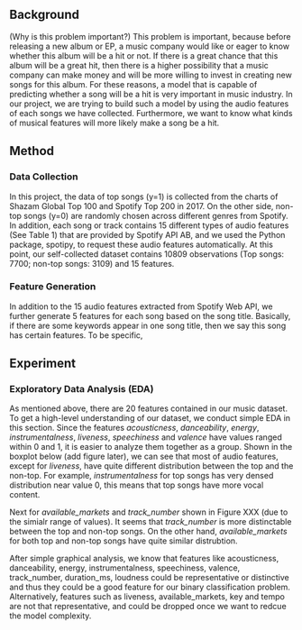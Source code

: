 ## Background

(Why is this problem important?) This problem is important, because before releasing a new album or EP, a music company would like or eager to know whether this album will be a hit or not. If there is a great chance that this album will be a great hit, then there is a higher possibility that a music company can make money and will be more willing to invest in creating new songs for this album. For these reasons, a model that is capable of predicting whether a song will be a hit is very important in music industry. In our project, we are trying to build such a model by using the audio features of each songs we have collected. Furthermore, we want to know what kinds of musical features will more likely make a song be a hit.

## Method

### Data Collection
In this project, the data of top songs (y=1) is collected from the charts of Shazam Global Top 100 and Spotify Top 200 in 2017. On the other side, non-top songs (y=0) are randomly chosen across different genres from Spotify. In addition, each song or track contains 15 different types of audio features (See Table 1) that are provided by Spotify API AB, and we used the Python package, spotipy, to request these audio features automatically. At this point, our self-collected dataset contains 10809 observations (Top songs: 7700; non-top songs: 3109) and 15 features.

### Feature Generation
In addition to the 15 audio features extracted from Spotify Web API, we further generate 5 features for each song based on the song title. Basically, if there are some keywords appear in one song title, then we say this song has certain features. To be specific, 

## Experiment

### Exploratory Data Analysis (EDA)
As mentioned above, there are 20 features contained in our music dataset. To get a high-level understanding of our dataset, we conduct simple EDA in this section. Since the features *acousticness*, *danceability*, *energy*, *instrumentalness*, *liveness*, *speechiness* and *valence* have values ranged within 0 and 1, it is easier to analyze them together as a group. Shown in the boxplot below (add figure later), we can see that most of audio features, except for *liveness*, have quite different distribution between the top and the non-top. For example, *instrumentalness* for top songs has very densed distribution near value 0, this means that top songs have more vocal content.

Next for *available_markets* and *track_number* shown in Figure XXX (due to the simialr range of values). It seems that *track_number* is more distinctable between the top and non-top songs. On the other hand, *available_markets* for both top and non-top songs have quite similar distrubtion. 

After simple graphical analysis, we know that features like acousticness, danceability, energy, instrumentalness, speechiness, valence, track_number, duration_ms, loudness could be representative or distinctive and thus they could be a good feature for our binary classification problem. Alternatively, features such as liveness, available_markets, key and tempo are not that representative, and could be dropped once we want to redcue the model complexity. 
